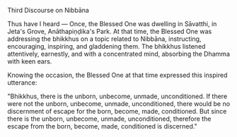 Third Discourse on Nibbāna

Thus have I heard — Once, the Blessed One was dwelling in Sāvatthi, in Jeta's Grove, Anāthapiṇḍika's Park. At that time, the Blessed One was addressing the bhikkhus on a topic related to Nibbāna, instructing, encouraging, inspiring, and gladdening them. The bhikkhus listened attentively, earnestly, and with a concentrated mind, absorbing the Dhamma with keen ears.

Knowing the occasion, the Blessed One at that time expressed this inspired utterance:

"Bhikkhus, there is the unborn, unbecome, unmade, unconditioned. If there were not the unborn, unbecome, unmade, unconditioned, there would be no discernment of escape for the born, become, made, conditioned. But since there is the unborn, unbecome, unmade, unconditioned, therefore the escape from the born, become, made, conditioned is discerned."